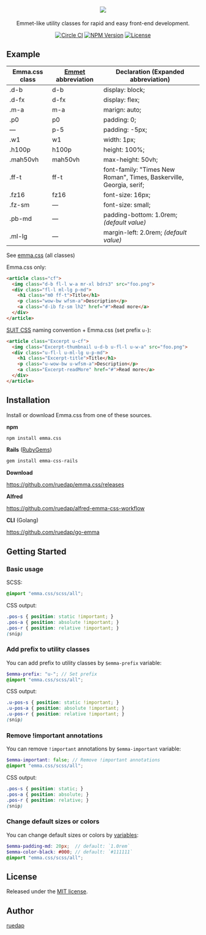 <h1 align="center">
<img src="http://ruedap.github.io/emma.css/logo-box.svg" style="max-width:100%;"></img>
</h1>

<p align="center">Emmet-like utility classes for rapid and easy front-end development.</p>

<div align="center">
<a href="https://circleci.com/gh/ruedap/emma.css"><img src="https://circleci.com/gh/ruedap/emma.css.svg?style=shield" alt="Circle CI"></a>
<a href="https://www.npmjs.com/package/emma.css"><img src="https://img.shields.io/npm/v/emma.css.svg?style=flat" alt="NPM Version"></a>
<a href="https://github.com/ruedap/emma.css/blob/master/LICENSE"><img src="https://img.shields.io/github/license/ruedap/emma.css.svg" alt="License"></a>
</div>

## Example

| Emma.css class | [Emmet](https://docs.emmet.io/cheat-sheet/) abbreviation | Declaration (Expanded abbreviation)                                   |
|-----------|---------|---------------------------------------------------------------------|
| .d-b      | d-b     | display: block;                                                     |
| .d-fx     | d-fx    | display: flex;                                                      |
| .m-a      | m-a     | marign: auto;                                                       |
| .p0       | p0      | padding: 0;                                                         |
| ―         | p-5     | padding: -5px;                                                      |
| .w1       | w1      | width: 1px;                                                         |
| .h100p    | h100p   | height: 100%;                                                       |
| .mah50vh  | mah50vh | max-height: 50vh;                                                   |
| .ff-t     | ff-t    | font-family: "Times New Roman", Times, Baskerville, Georgia, serif; |
| .fz16     | fz16    | font-size: 16px;                                                    |
| .fz-sm    | ―       | font-size: small;                                                   |
| .pb-md    | ―       | padding-bottom: 1.0rem; *(default value)*                           |
| .ml-lg    | ―       | margin-left: 2.0rem; *(default value)*                              |

See [emma.css](emma.css) (all classes)

Emma.css only:

``` html
<article class="cf">
  <img class="d-b fl-l w-a mr-xl bdrs3" src="foo.png">
  <div class="fl-l ml-lg p-md">
    <h1 class="m0 ff-t">Title</h1>
    <p class="wow-bw wfsm-a">Description</p>
    <a class="d-ib fz-sm lh2" href="#">Read more</a>
  </div>
</article>
```

[SUIT CSS](https://suitcss.github.io/) naming convention + Emma.css (set prefix `u-`):

``` html
<article class="Excerpt u-cf">
  <img class="Excerpt-thumbnail u-d-b u-fl-l u-w-a" src="foo.png">
  <div class="u-fl-l u-ml-lg u-p-md">
    <h1 class="Excerpt-title">Title</h1>
    <p class="u-wow-bw u-wfsm-a">Description</p>
    <a class="Excerpt-readMore" href="#">Read more</a>
  </div>
</article>
```


## Installation

Install or download Emma.css from one of these sources.

**npm**

```sh
npm install emma.css
```

**Rails** ([RubyGems](https://rubygems.org/gems/emma-css-rails))

```sh
gem install emma-css-rails
```

**Download**

https://github.com/ruedap/emma.css/releases

**Alfred**

https://github.com/ruedap/alfred-emma-css-workflow

**CLI** (Golang)

https://github.com/ruedap/go-emma

## Getting Started

### Basic usage

SCSS:

``` scss
@import "emma.css/scss/all";
```

CSS output:

``` css
.pos-s { position: static !important; }
.pos-a { position: absolute !important; }
.pos-r { position: relative !important; }
(snip)
```

### Add prefix to utility classes

You can add prefix to utility classes by `$emma-prefix` variable:

``` scss
$emma-prefix: "u-"; // Set prefix
@import "emma.css/scss/all";
```
CSS output:
``` css
.u-pos-s { position: static !important; }
.u-pos-a { position: absolute !important; }
.u-pos-r { position: relative !important; }
(snip)
```

### Remove !important annotations

You can remove `!important` annotations by `$emma-important` variable:

``` scss
$emma-important: false; // Remove !important annotations
@import "emma.css/scss/all";
```
CSS output:
``` css
.pos-s { position: static; }
.pos-a { position: absolute; }
.pos-r { position: relative; }
(snip)
```

### Change default sizes or colors

You can change default sizes or colors by [variables](scss/_vars.scss):

``` scss
$emma-padding-md: 20px;  // default: `1.0rem`
$emma-color-black: #000; // default: `#111111`
@import "emma.css/scss/all";
```


## License

Released under the [MIT license](LICENSE).


## Author

[ruedap](https://github.com/ruedap)

